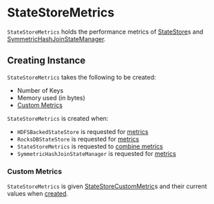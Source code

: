 # StateStoreMetrics

`StateStoreMetrics` holds the performance metrics of [StateStore](StateStore.md#metrics)s and [SymmetricHashJoinStateManager](../join/SymmetricHashJoinStateManager.md).

## Creating Instance

`StateStoreMetrics` takes the following to be created:

* <span id="numKeys"> Number of Keys
* <span id="memoryUsedBytes"> Memory used (in bytes)
* [Custom Metrics](#customMetrics)

`StateStoreMetrics` is created when:

* `HDFSBackedStateStore` is requested for [metrics](HDFSBackedStateStore.md#metrics)
* `RocksDBStateStore` is requested for [metrics](../rocksdb/RocksDBStateStore.md#metrics)
* `StateStoreMetrics` is requested to [combine metrics](#combine)
* `SymmetricHashJoinStateManager` is requested for [metrics](../join/SymmetricHashJoinStateManager.md#metrics)

### <span id="customMetrics"> Custom Metrics

`StateStoreMetrics` is given [StateStoreCustomMetric](StateStoreCustomMetric.md)s and their current values when [created](#creating-instance).
